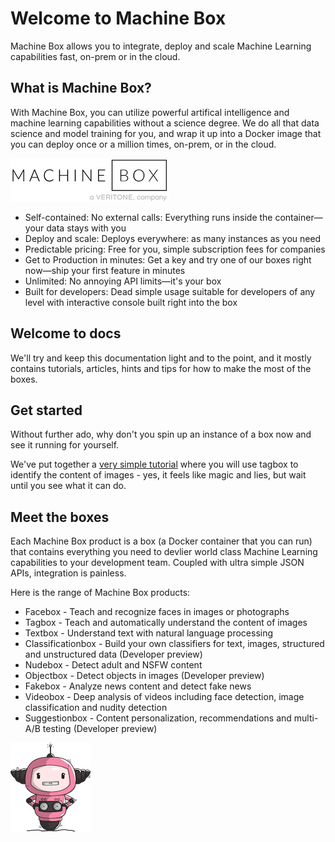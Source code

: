 # Welcome to Machine Box

Machine Box allows you to integrate, deploy and scale Machine Learning capabilities fast, on-prem or in the cloud.

## What is Machine Box?

With Machine Box, you can utilize powerful artifical intelligence and machine learning
capabilities without a science degree. We do all that data science and model training
for you, and wrap it up into a Docker image that you can deploy once or a million times,
on-prem, or in the cloud.

![Machina is the Machine Box mascot designed by Ashley McNamara](machineboxlogo-veritone.png)

* Self-contained: No external calls: Everything runs inside the container—your data stays with you
* Deploy and scale: Deploys everywhere: as many instances as you need
* Predictable pricing: Free for you, simple subscription fees for companies
* Get to Production in minutes: Get a key and try one of our boxes right now—ship your first feature in minutes
* Unlimited: No annoying API limits—it's your box
* Built for developers: Dead simple usage suitable for developers of any level with interactive console built right into the box

## Welcome to docs

We'll try and keep this documentation light and to the point, and it mostly contains tutorials,
articles, hints and tips for how to make the most of the boxes.

## Get started

Without further ado, why don't you spin up an instance of a box now and see it running for yourself.

We've put together a [very simple tutorial](developer/machine-box/tagbox/recognizing-images) where you will
use tagbox to identify the content of images - yes, it feels like magic and lies, but wait until you see what it can do.

## Meet the boxes

Each Machine Box product is a box (a Docker container that you can run) that contains everything you need to
devlier world class Machine Learning capabilities to your development team. Coupled with ultra simple JSON APIs,
integration is painless.

Here is the range of Machine Box products:

* Facebox - Teach and recognize faces in images or photographs
* Tagbox - Teach and automatically understand the content of images
* Textbox - Understand text with natural language processing
* Classificationbox - Build your own classifiers for text, images, structured and unstructured data (Developer preview)
* Nudebox - Detect adult and NSFW content
* Objectbox - Detect objects in images (Developer preview)
* Fakebox - Analyze news content and detect fake news
* Videobox - Deep analysis of videos including face detection, image classification and nudity detection
* Suggestionbox - Content personalization, recommendations and multi-A/B testing (Developer preview)

![Machina is the Machine Box mascot](machina.png)
